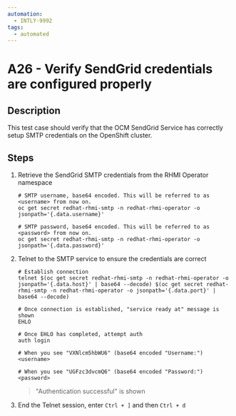 ```yaml
---
automation:
  - INTLY-9992
tags:
  - automated
---
```


# A26 - Verify SendGrid credentials are configured properly

## Description

This test case should verify that the OCM SendGrid Service has correctly setup SMTP credentials on the OpenShift cluster.

## Steps

1. Retrieve the SendGrid SMTP credentials from the RHMI Operator namespace

   ```
   # SMTP username, base64 encoded. This will be referred to as <username> from now on.
   oc get secret redhat-rhmi-smtp -n redhat-rhmi-operator -o jsonpath='{.data.username}'

   # SMTP password, base64 encoded. This will be referred to as <password> from now on.
   oc get secret redhat-rhmi-smtp -n redhat-rhmi-operator -o jsonpath='{.data.password}'
   ```

2. Telnet to the SMTP service to ensure the credentials are correct

   ```
   # Establish connection
   telnet $(oc get secret redhat-rhmi-smtp -n redhat-rhmi-operator -o jsonpath='{.data.host}' | base64 --decode) $(oc get secret redhat-rhmi-smtp -n redhat-rhmi-operator -o jsonpath='{.data.port}' | base64 --decode)

   # Once connection is established, "service ready at" message is shown
   EHLO

   # Once EHLO has completed, attempt auth
   auth login

   # When you see "VXNlcm5hbWU6" (base64 encoded "Username:")
   <username>

   # When you see "UGFzc3dvcmQ6" (base64 encoded "Password:")
   <password>
   ```

   > "Authentication successful" is shown

3. End the Telnet session, enter `Ctrl + ]` and then `Ctrl + d`
